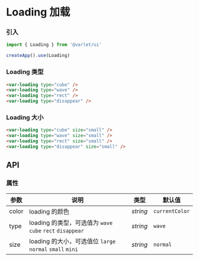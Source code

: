 # Loading 加载

### 引入

```js
import { Loading } from '@varlet/ui'

createApp().use(Loading)
```

### Loading 类型

```html
<var-loading type="cube" />
<var-loading type="wave" />
<var-loading type="rect" />
<var-loading type="disappear" />
```

### Loading 大小

```html
<var-loading type="cube" size="small" />
<var-loading type="wave" size="small" />
<var-loading type="rect" size="small" />
<var-loading type="disappear" size="small" />
```

## API

### 属性

| 参数  | 说明                                                      | 类型     | 默认值         |
| ----- | --------------------------------------------------------- | -------- | -------------- |
| color | loading 的颜色                                            | _string_ | `currentColor` |
| type  | loading 的类型，可选值为 `wave` `cube` `rect` `disappear` | _string_ | `wave`         |
| size  | loading 的大小，可选值位 `large` `normal` `small` `mini`  | _string_ | `normal`       |

